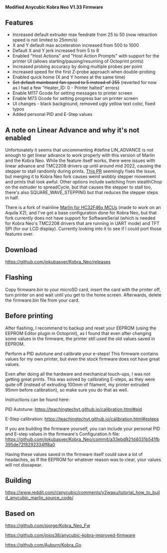 #### Modified Anycubic Kobra Neo V1.33 Firmware

## Features
- Increased default extruder max feedrate from 25 to 50 (now retraction speed is not limited to 25mm/s)
- X and Y default max acceleration increased from 500 to 1000
- Default X and Y jerk increased from 5 to 8
- Enabled "Host Actions" and "Host Action Prompts" with support for the printer UI (allows starting/pausing/resuming of Octoprint prints)
- Increased probing accuracy by doing multiple probes per point
- Increased speed for the first Z-probe approach when double-probing
- Enabled quick home (X and Y homes at the same time)
- ~~Set default mainboard fan speed to 5 instead of 255~~ (reverted for now as I had a few "Heater_ID: 0 - Printer halted" errors)
- Enable M117 Gcode for setting messages to printer screen
- Enable M73 Gcode for setting progress bar on printer screen
- UI changes - black background, removed ugly yellow text color, fixed typos
- Added personal PID and E-Step values

## A note on Linear Advance and why it's not enabled
Unfortunately it seems that uncommenting #define LIN_ADVANCE is not enough to get linear advance to work properly with this version of Marlin and the Kobra Neo. While the feature itself works, there were issues with linear advance and TMC2208 drivers up until around mid 2022, causing the stepper to stall randomly during prints. [This PR](https://github.com/MarlinFirmware/Marlin/pull/24533) seemingly fixes the issue, but merging it to Kobra Neo fork causes weird wobbly stepper movement and prints that look awful. Other options include switching from stealthChop on the extruder to spreadCycle, but that causes the stepper to stall too, there's also SQUARE_WAVE_STEPPING but that reduces the stepper steps in half.

There is a fork of mainline [Marlin for HC32F46x MCUs](https://github.com/shadow578/Marlin-H32) (made to work on an Aquila X2), and I've got a base configuration done for Kobra Neo, but that fork currently does not have support for SoftwareSerial (which is needed for Kobra Neo's TMC2208 drivers that are running in UART mode) and TFT SPI (for our LCD display). Currently looking into it to see if I could port those features over.

## Download
https://github.com/jokubasver/Kobra_Neo/releases

## Flashing
Copy firmware.bin to your microSD card, insert the card with the printer off, turn printer on and wait until you get to the home screen. Afterwards, delete the firmware.bin file from your card.

## Before printing
After flashing, I recommend to backup and reset your EEPROM (using the EEPROM Editor plugin in Octoprint), as I found that even after changing some values in the firmware, the printer still used the old values saved in EEPROM.

Perform a PID autotune and calibrate your e-steps! This firmware contains values for my own printer, but even the stock firmware does not have great values. 

Even after doing all the hardware and mechanical touch-ups, I was not getting great prints. This was solved by calibrating E-steps, as they were quite off (instead of extruding 100mm of filament, my printer extruded 95mm before calibration), so make sure you do that as well.

Instructions can be found here:

PID Autotune: https://teachingtechyt.github.io/calibration.html#pid

E-Step calibration: https://teachingtechyt.github.io/calibration.html#esteps

If you are building the firmware yourself, you can include your personal PID and E-step values in the firmware's Configuration.h file: https://github.com/jokubasver/Kobra_Neo/commit/a33ebd921d4031b541fb395de72f8292334ff8a0

Having these values saved in the firmware itself could save a lot of headaches, as If the EEPROM for whatever reason was to clear, your values will not dissapear.


## Building
https://www.reddit.com/r/anycubic/comments/y2waxu/tutorial_how_to_build_anycubic_marlin_source_code/

## Based on
https://github.com/sjorge/Kobra_Neo_Fw

https://github.com/jojos38/anycubic-kobra-improved-firmware

https://github.com/Auburn/Kobra_Go
